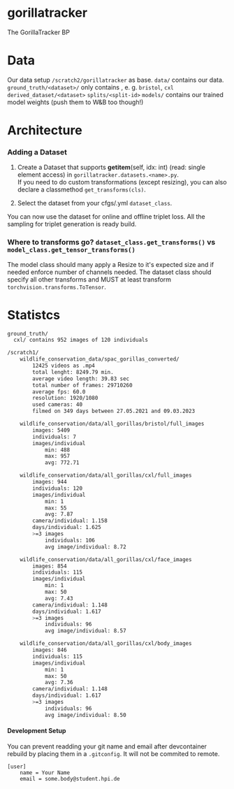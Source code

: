 # gorillatracker
The GorillaTracker BP


# Data
Our data setup `/scratch2/gorillatracker` as base.
`data/` contains our data.
    `ground_truth/<dataset>/` only contains , e. g. `bristol`, `cxl` 
    `derived_dataset/<dataset>`
    `splits/<split-id>`
`models/` contains our trained model weights (push them to W&B too though!)

# Architecture
### Adding a Dataset

1. Create a Dataset that supports __getitem__(self, idx: int) (read: single element access) in `gorillatracker.datasets.<name>.py`.  
If you need to do custom transformations (except resizing), you can also declare a classmethod `get_transforms(cls)`.

2. Select the dataset from your cfgs/<yourconfigname>.yml `dataset_class`.

You can now use the dataset for online and offline triplet loss. All the sampling 
for triplet generation is ready build. 

### Where to transforms go? `dataset_class.get_transforms()` vs  `model_class.get_tensor_transforms()`
The model class should many apply a Resize to it's expected size and if needed enforce number of channels needed.
The dataset class should specify all other transforms and MUST at least transform `torchvision.transforms.ToTensor`.


# Statistcs

```bash
ground_truth/ 
  cxl/ contains 952 images of 120 individuals  
```
```bash
/scratch1/
    wildlife_conservation_data/spac_gorillas_converted/
        12425 videos as .mp4
        total lenght: 8249.79 min.
        average video length: 39.83 sec
        total number of frames: 29710260
        average fps: 60.0
        resolution: 1920/1080
        used cameras: 40
        filmed on 349 days between 27.05.2021 and 09.03.2023

    wildlife_conservation/data/all_gorillas/bristol/full_images
        images: 5409
        individuals: 7
        images/individual
            min: 488
            max: 957
            avg: 772.71

    wildlife_conservation/data/all_gorillas/cxl/full_images
        images: 944
        individuals: 120
        images/individual
            min: 1
            max: 55
            avg: 7.87
        camera/individual: 1.158
        days/individual: 1.625
	    >=3 images
	        individuals: 106
	        avg image/individual: 8.72

    wildlife_conservation/data/all_gorillas/cxl/face_images
        images: 854
        individuals: 115
        images/individual
            min: 1
            max: 50
            avg: 7.43
        camera/individual: 1.148
        days/individual: 1.617
	    >=3 images
	        individuals: 96
	        avg image/individual: 8.57

    wildlife_conservation/data/all_gorillas/cxl/body_images
        images: 846
        individuals: 115
        images/individual
            min: 1
            max: 50
            avg: 7.36
        camera/individual: 1.148
        days/individual: 1.617
	    >=3 images
	        individuals: 96
	        avg image/individual: 8.50
```


#### Development Setup
You can prevent readding your git name and email after devcontainer rebuild by 
placing them in a `.gitconfig`. It will not be commited to remote.

```
[user]
    name = Your Name
    email = some.body@student.hpi.de
``` 

